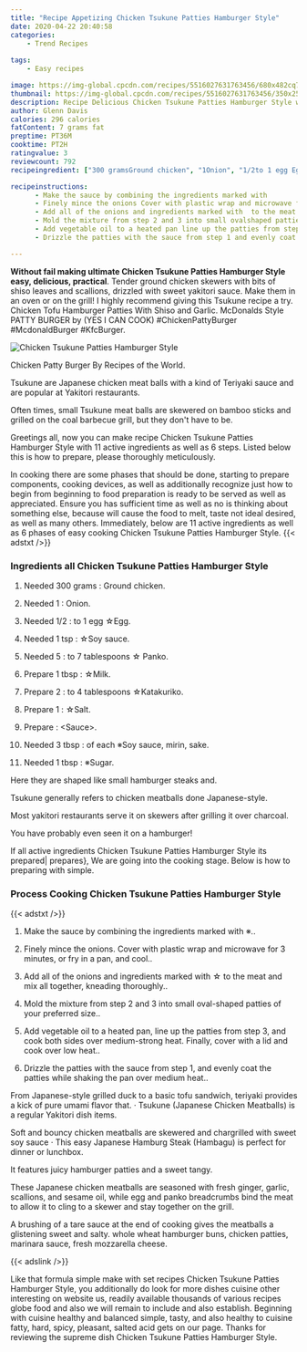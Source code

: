 ```yaml
---
title: "Recipe Appetizing Chicken Tsukune Patties Hamburger Style"
date: 2020-04-22 20:40:58
categories:
    - Trend Recipes
    
tags:
    - Easy recipes

image: https://img-global.cpcdn.com/recipes/5516027631763456/680x482cq70/chicken-tsukune-patties-hamburger-style-recipe-main-photo.jpg
thumbnail: https://img-global.cpcdn.com/recipes/5516027631763456/350x250cq70/chicken-tsukune-patties-hamburger-style-recipe-main-photo.jpg
description: Recipe Delicious Chicken Tsukune Patties Hamburger Style with 11 ingredients and 6 stages of easy cooking.
author: Glenn Davis
calories: 296 calories
fatContent: 7 grams fat
preptime: PT36M
cooktime: PT2H
ratingvalue: 3
reviewcount: 792
recipeingredient: ["300 gramsGround chicken", "1Onion", "1/2to 1 egg Egg", "1 tspSoy sauce", "5to 7 tablespoons  Panko", "1 tbspMilk", "2to 4 tablespoons Katakuriko", "1Salt", "Sauce", "3 tbspof each Soy sauce mirin sake", "1 tbspSugar"]

recipeinstructions: 
      - Make the sauce by combining the ingredients marked with  
      - Finely mince the onions Cover with plastic wrap and microwave for 3 minutes or fry in a pan and cool 
      - Add all of the onions and ingredients marked with  to the meat and mix all together kneading thoroughly 
      - Mold the mixture from step 2 and 3 into small ovalshaped patties of your preferred size 
      - Add vegetable oil to a heated pan line up the patties from step 3 and cook both sides over mediumstrong heat Finally cover with a lid and cook over low heat 
      - Drizzle the patties with the sauce from step 1 and evenly coat the patties while shaking the pan over medium heat

---
```




**Without fail making ultimate Chicken Tsukune Patties Hamburger Style easy, delicious, practical**. Tender ground chicken skewers with bits of shiso leaves and scallions, drizzled with sweet yakitori sauce. Make them in an oven or on the grill! I highly recommend giving this Tsukune recipe a try. Chicken Tofu Hamburger Patties With Shiso and Garlic. McDonalds Style PATTY BURGER by (YES I CAN COOK) #ChickenPattyBurger #McdonaldBurger #KfcBurger.


![Chicken Tsukune Patties Hamburger Style](https://img-global.cpcdn.com/recipes/5516027631763456/680x482cq70/chicken-tsukune-patties-hamburger-style-recipe-main-photo.jpg "Chicken Tsukune Patties Hamburger Style")



Chicken Patty Burger By Recipes of the World.

Tsukune are Japanese chicken meat balls with a kind of Teriyaki sauce and are popular at Yakitori restaurants.

Often times, small Tsukune meat balls are skewered on bamboo sticks and grilled on the coal barbecue grill, but they don&#39;t have to be.


Greetings all, now you can make recipe Chicken Tsukune Patties Hamburger Style with 11 active ingredients as well as 6 steps. Listed below this is how to prepare, please thoroughly meticulously.

In cooking there are some phases that should be done, starting to prepare components, cooking devices, as well as additionally recognize just how to begin from beginning to food preparation is ready to be served as well as appreciated. Ensure you has sufficient time as well as no is thinking about something else, because will cause the food to melt, taste not ideal desired, as well as many others. Immediately, below are 11 active ingredients as well as 6 phases of easy cooking Chicken Tsukune Patties Hamburger Style.
{{< adstxt />}}

### Ingredients all Chicken Tsukune Patties Hamburger Style


1. Needed 300 grams : Ground chicken.

1. Needed 1 : Onion.

1. Needed 1/2 : to 1 egg ☆Egg.

1. Needed 1 tsp : ☆Soy sauce.

1. Needed 5 : to 7 tablespoons ☆ Panko.

1. Prepare 1 tbsp : ☆Milk.

1. Prepare 2 : to 4 tablespoons ☆Katakuriko.

1. Prepare 1 : ☆Salt.

1. Prepare  : &lt;Sauce&gt;.

1. Needed 3 tbsp : of each ※Soy sauce, mirin, sake.

1. Needed 1 tbsp : ※Sugar.


Here they are shaped like small hamburger steaks and.

Tsukune generally refers to chicken meatballs done Japanese-style.

Most yakitori restaurants serve it on skewers after grilling it over charcoal.

You have probably even seen it on a hamburger!


If all active ingredients Chicken Tsukune Patties Hamburger Style its prepared| prepares}, We are going into the cooking stage. Below is how to preparing with simple.

### Process Cooking Chicken Tsukune Patties Hamburger Style

{{< adstxt />}}


1. Make the sauce by combining the ingredients marked with ※..



1. Finely mince the onions. Cover with plastic wrap and microwave for 3 minutes, or fry in a pan, and cool..



1. Add all of the onions and ingredients marked with ☆ to the meat and mix all together, kneading thoroughly..



1. Mold the mixture from step 2 and 3 into small oval-shaped patties of your preferred size..



1. Add vegetable oil to a heated pan, line up the patties from step 3, and cook both sides over medium-strong heat. Finally, cover with a lid and cook over low heat..



1. Drizzle the patties with the sauce from step 1, and evenly coat the patties while shaking the pan over medium heat..




From Japanese-style grilled duck to a basic tofu sandwich, teriyaki provides a kick of pure umami flavor that. · Tsukune (Japanese Chicken Meatballs) is a regular Yakitori dish items.

Soft and bouncy chicken meatballs are skewered and chargrilled with sweet soy sauce · This easy Japanese Hamburg Steak (Hambagu) is perfect for dinner or lunchbox.

It features juicy hamburger patties and a sweet tangy.

These Japanese chicken meatballs are seasoned with fresh ginger, garlic, scallions, and sesame oil, while egg and panko breadcrumbs bind the meat to allow it to cling to a skewer and stay together on the grill.

A brushing of a tare sauce at the end of cooking gives the meatballs a glistening sweet and salty. whole wheat hamburger buns, chicken patties, marinara sauce, fresh mozzarella cheese.


{{< adslink />}}

Like that formula simple make with set recipes Chicken Tsukune Patties Hamburger Style, you additionally do look for more dishes cuisine other interesting on website us, readily available thousands of various recipes globe food and also we will remain to include and also establish. Beginning with cuisine healthy and balanced simple, tasty, and also healthy to cuisine fatty, hard, spicy, pleasant, salted acid gets on our page. Thanks for reviewing the supreme dish Chicken Tsukune Patties Hamburger Style.
